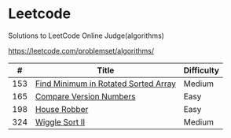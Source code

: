 # Leetcode

Solutions to LeetCode Online Judge(algorithms)

https://leetcode.com/problemset/algorithms/

|#|Title|Difficulty|
|---|-----|----------|
|153|[Find Minimum in Rotated Sorted Array]((./src/idv/hank/leetcode/FindMinimumInRotatedSortedArray.java))|Medium|
|165|[Compare Version Numbers](./src/idv/hank/leetcode/CompareVersionNumbers.java)|Easy|
|198|[House Robber](./src/idv/hank/leetcode/HouseRobber.java)|Easy|
|324|[Wiggle Sort II](./src/idv/hank/leetcode/WiggleSortII.java)|Medium|

